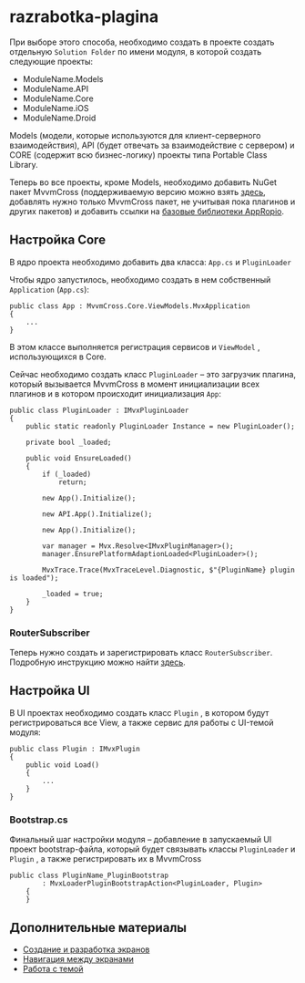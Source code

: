 # razrabotka-plagina

При выборе этого способа, необходимо создать в проекте создать отдельную `Solution Folder` по имени модуля, в которой создать следующие проекты:

* ModuleName.Models
* ModuleName.API
* ModuleName.Core
* ModuleName.iOS
* ModuleName.Droid

Models \(модели, которые используются для клиент-серверного взаимодействия\), API \(будет отвечать за взаимодействие с сервером\) и CORE \(содержит всю бизнес-логику\) проекты типа Portable Class Library.

Теперь во все проекты, кроме Models, необходимо добавить NuGet пакет MvvmCross \(поддерживаемую версию можно взять [здесь](https://github.com/appropio/faq/tree/01a74964a039dfb9acb17ee3a5d97021d54f864c/sborka-novogo-proekta/spisok-paketov.md), добавлять нужно только MvvmCross пакет, не учитывая пока плагинов и других пакетов\) и добавить ссылки на [базовые библиотеки AppRopio](https://github.com/appropio/faq/tree/01a74964a039dfb9acb17ee3a5d97021d54f864c/perechen-bibliotek-modulei.md).

## Настройка Core

В ядро проекта необходимо добавить два класса: `App.cs` и `PluginLoader`

Чтобы ядро запустилось, необходимо создать в нем собственный `Application` \(`App.cs`\):

```text
public class App : MvvmCross.Core.ViewModels.MvxApplication
{
    ...
}
```

В этом классе выполняется регистрация сервисов и `ViewModel` , использующихся в Core.

Сейчас необходимо создать класс `PluginLoader` – это загрузчик плагина, который вызывается MvvmCross в момент инициализации всех плагинов и в котором происходит инициализация `App`:

```text
public class PluginLoader : IMvxPluginLoader
{
    public static readonly PluginLoader Instance = new PluginLoader();

    private bool _loaded;

    public void EnsureLoaded()
    {
        if (_loaded)
            return;

        new App().Initialize();

        new API.App().Initialize();

        new App().Initialize();

        var manager = Mvx.Resolve<IMvxPluginManager>();
        manager.EnsurePlatformAdaptionLoaded<PluginLoader>();

        MvxTrace.Trace(MvxTraceLevel.Diagnostic, $"{PluginName} plugin is loaded");

        _loaded = true;
    }
}
```

### RouterSubscriber

Теперь нужно создать и зарегистрировать класс `RouterSubscriber`. Подробную инструкцию можно найти [здесь](routersubscriber.md).

## Настройка UI

В UI проектах необходимо создать класс `Plugin` , в котором будут регистрироваться все View, а также сервис для работы с UI-темой модуля:

```text
public class Plugin : IMvxPlugin
{
    public void Load()
    {
        ...
    }
}
```

### Bootstrap.cs

Финальный шаг настройки модуля – добавление в запускаемый UI проект bootstrap-файла, который будет связывать классы `PluginLoader` и `Plugin` , а также регистрировать их в MvvmCross

```text
public class PluginName_PluginBootstrap 
        : MvxLoaderPluginBootstrapAction<PluginLoader, Plugin>
    {
    }
```

## Дополнительные материалы

* [Создание и разработка экранов](razrabotka-ekranov.md)
* [Навигация между экранами](rabota-s-navigatsiei.md)
* [Работа с темой](rabota-s-temoi-proekta.md)

